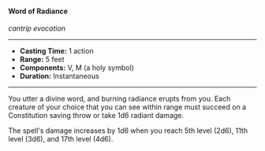 #### Word of Radiance
*cantrip evocation*
___
- **Casting Time:** 1 action
- **Range:** 5 feet
- **Components:** V, M (a holy symbol)
- **Duration:** Instantaneous
___
You utter a divine word, and burning radiance erupts from you. Each creature of your choice that you can see within range must succeed on a Constitution saving throw or take 1d6 radiant damage.

The spell's damage increases by 1d6 when you reach 5th level (2d6), 11th level (3d6), and 17th level (4d6).
